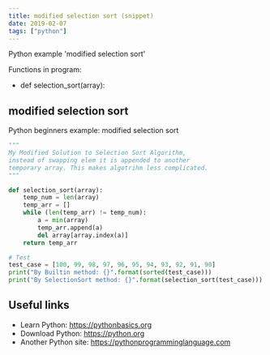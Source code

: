 ```yaml
---
title: modified selection sort (snippet)
date: 2019-02-07
tags: ["python"]
---
```

Python example 'modified selection sort'

Functions in program: 
* def selection_sort(array):

## modified selection sort

Python beginners example: modified selection sort

```python
"""
My Modified Solution to Selection Sort Algorithm,
instead of swapping elem it is appended to another
temporary array. This makes algotrihm less complicated.
"""

def selection_sort(array):
	temp_num = len(array)
	temp_arr = []
	while (len(temp_arr) != temp_num):
		a = min(array)
		temp_arr.append(a)
		del array[array.index(a)]
	return temp_arr

# Test
test_case = [100, 99, 98, 97, 96, 95, 94, 93, 92, 91, 90]	
print("By Builtin method: {}".format(sorted(test_case)))
print("By SelectionSort method: {}".format(selection_sort(test_case)))


```

## Useful links

- Learn Python: https://pythonbasics.org
- Download Python: https://python.org
- Another Python site: https://pythonprogramminglanguage.com

